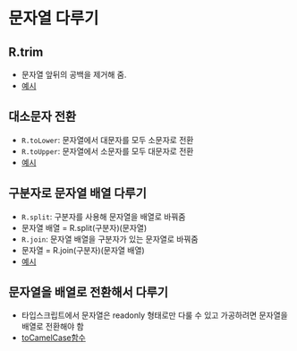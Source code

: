 # 문자열 다루기

## R.trim

-   문자열 앞뒤의 공백을 제거해 줌.
-   [예시](./src/trim.ts)

## 대소문자 전환

-   `R.toLower`: 문자열에서 대문자를 모두 소문자로 전환
-   `R.toUpper`: 문자열에서 소문자를 모두 대문자로 전환
-   [예시](./src/Lower-toUpper.ts)

## 구분자로 문자열 배열 다루기

-   `R.split`: 구분자를 사용해 문자열을 배열로 바꿔줌
-   문자열 배열 = R.split(구분자)(문자열)
-   `R.join`: 문자열 배열을 구분자가 있는 문자열로 바꿔줌
-   문자열 = R.join(구분자)(문자열 배열)
-   [예시](./src/split.ts)

## 문자열을 배열로 전환해서 다루기

-   타입스크립트에서 문자열은 readonly 형태로만 다룰 수 있고 가공하려면 문자열을 배열로 전환해야 함
-   [toCamelCase함수](./src/toCamelCase.ts)
